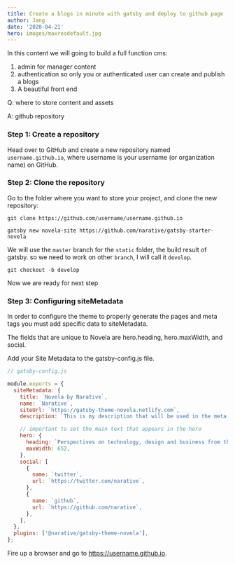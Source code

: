 ```yaml
---
title: Create a blogs in minute with gatsby and deploy to github page
author: Jang
date: '2020-04-21'
hero: images/maxresdefault.jpg
---
```

In this content we will going to build a full function cms:

1. admin for manager content
2. authentication so only you or authenticated user can create and publish a blogs
3. A beautiful front end

Q: where to store content and assets

A: github repository

### Step 1: Create a repository

Head over to GitHub and create a new repository named `username.github.io`, where username is your username (or organization name) on GitHub.

### Step 2: Clone the repository

Go to the folder where you want to store your project, and clone the new repository:

```shell
git clone https://github.com/username/username.github.io
```

```shell
gatsby new novela-site https://github.com/narative/gatsby-starter-novela
```

We will use the `master` branch for the `static` folder, the build result of gatsby. so we need to work on other `branch`, I will call it `develop`.

```shell
git checkout -b develop
```

Now we are ready for next step

### Step 3: Configuring siteMetadata

In order to configure the theme to properly generate the pages and meta tags you must add specific data to siteMetadata.

The fields that are unique to Novela are hero.heading, hero.maxWidth, and social.

Add your Site Metadata to the gatsby-config.js file.

```javascript
// gatsby-config.js

module.exports = {
  siteMetadata: {
    title: `Novela by Narative`,
    name: `Narative`,
    siteUrl: `https://gatsby-theme-novela.netlify.com`,
    description: `This is my description that will be used in the meta tags and important for search results`,

    // important to set the main text that appears in the hero
    hero: {
      heading: `Perspectives on technology, design and business from the team at Narative.`,
      maxWidth: 652,
    },
    social: [
      {
        name: `twitter`,
        url: `https://twitter.com/narative`,
      },
      {
        name: `github`,
        url: `https://github.com/narative`,
      },
    ],
  },
  plugins: ['@narative/gatsby-theme-novela'],
};
```

Fire up a browser and go to https://username.github.io.
